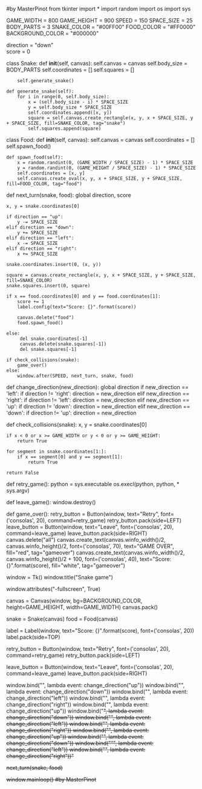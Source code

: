 #by MasterPinot
from tkinter import *
import random
import os
import sys

GAME_WIDTH = 800
GAME_HEIGHT = 900
SPEED = 150
SPACE_SIZE = 25
BODY_PARTS = 3
SNAKE_COLOR = "#00FF00"
FOOD_COLOR = "#FF0000"
BACKGROUND_COLOR = "#000000"

direction = "down"  
score = 0  

class Snake:
    def __init__(self, canvas):
        self.canvas = canvas
        self.body_size = BODY_PARTS
        self.coordinates = []
        self.squares = []

        self.generate_snake()

    def generate_snake(self):
        for i in range(0, self.body_size):
            x = (self.body_size - i) * SPACE_SIZE
            y = self.body_size * SPACE_SIZE
            self.coordinates.append([x, y])
            square = self.canvas.create_rectangle(x, y, x + SPACE_SIZE, y + SPACE_SIZE, fill=SNAKE_COLOR, tag="snake")
            self.squares.append(square)

class Food:
    def __init__(self, canvas):
        self.canvas = canvas
        self.coordinates = []
        self.spawn_food()

    def spawn_food(self):
        x = random.randint(0, (GAME_WIDTH / SPACE_SIZE) - 1) * SPACE_SIZE
        y = random.randint(0, (GAME_HEIGHT / SPACE_SIZE) - 1) * SPACE_SIZE
        self.coordinates = [x, y]
        self.canvas.create_oval(x, y, x + SPACE_SIZE, y + SPACE_SIZE, fill=FOOD_COLOR, tag="food")

def next_turn(snake, food):
    global direction, score 

    x, y = snake.coordinates[0]

    if direction == "up":
        y -= SPACE_SIZE
    elif direction == "down":
        y += SPACE_SIZE
    elif direction == "left":
        x -= SPACE_SIZE
    elif direction == "right":
        x += SPACE_SIZE

    snake.coordinates.insert(0, (x, y))

    square = canvas.create_rectangle(x, y, x + SPACE_SIZE, y + SPACE_SIZE, fill=SNAKE_COLOR)  
    snake.squares.insert(0, square)

    if x == food.coordinates[0] and y == food.coordinates[1]:
        score += 1
        label.config(text="Score: {}".format(score))

        canvas.delete("food")
        food.spawn_food()

    else:
         del snake.coordinates[-1]
         canvas.delete(snake.squares[-1])
         del snake.squares[-1]

    if check_collisions(snake):
        game_over()
    else:
        window.after(SPEED, next_turn, snake, food)  


def change_direction(new_direction):
    global direction
    if new_direction == 'left':
        if direction != 'right':
            direction = new_direction
    elif new_direction == 'right':
        if direction != 'left':
            direction = new_direction
    elif new_direction == 'up':
        if direction != 'down':
            direction = new_direction
    elif new_direction == 'down':
        if direction != 'up':
            direction = new_direction

def check_collisions(snake):
    x, y = snake.coordinates[0]

    if x < 0 or x >= GAME_WIDTH or y < 0 or y >= GAME_HEIGHT:
        return True

    for segment in snake.coordinates[1:]:
        if x == segment[0] and y == segment[1]:
            return True

    return False

def retry_game():
    python = sys.executable
    os.execl(python, python, * sys.argv)

def leave_game():
    window.destroy()

def game_over():
    retry_button = Button(window, text="Retry", font=('consolas', 20), command=retry_game)
    retry_button.pack(side=LEFT)
    leave_button = Button(window, text="Leave", font=('consolas', 20), command=leave_game)
    leave_button.pack(side=RIGHT)
    canvas.delete("all")
    canvas.create_text(canvas.winfo_width()/2, canvas.winfo_height()/2, font=('consolas', 70), text="GAME OVER", fill="red", tag="gameover")
    canvas.create_text(canvas.winfo_width()/2, canvas.winfo_height()/2 + 100, font=('consolas', 40), text="Score: {}".format(score), fill="white", tag="gameover")

window = Tk()
window.title("Snake game")

window.attributes("-fullscreen", True)

canvas = Canvas(window, bg=BACKGROUND_COLOR, height=GAME_HEIGHT, width=GAME_WIDTH)
canvas.pack()

snake = Snake(canvas)
food = Food(canvas)

label = Label(window, text="Score: {}".format(score), font=('consolas', 20))
label.pack(side=TOP)

retry_button = Button(window, text="Retry", font=('consolas', 20), command=retry_game)
retry_button.pack(side=LEFT)

leave_button = Button(window, text="Leave", font=('consolas', 20), command=leave_game)
leave_button.pack(side=RIGHT)

window.bind("<Up>", lambda event: change_direction("up"))
window.bind("<Down>", lambda event: change_direction("down"))
window.bind("<Left>", lambda event: change_direction("left"))
window.bind("<Right>", lambda event: change_direction("right"))
window.bind("<w>", lambda event: change_direction("up"))
window.bind("<s>", lambda event: change_direction("down"))
window.bind("<a>", lambda event: change_direction("left"))
window.bind("<d>", lambda event: change_direction("right"))
window.bind("<z>", lambda event: change_direction("up"))
window.bind("<s>", lambda event: change_direction("down"))
window.bind("<q>", lambda event: change_direction("left"))
window.bind("<d>", lambda event: change_direction("right"))

next_turn(snake, food)

window.mainloop()
#by MasterPinot
